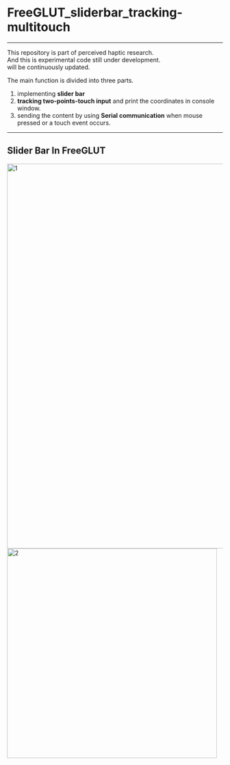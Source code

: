 # FreeGLUT_sliderbar_tracking-multitouch   
   
***   

This repository is part of perceived haptic research.    
And this is experimental code still under development.     
will be continuously updated.   



The main function is divided into three parts.   
1. implementing **slider bar**   
2. **tracking two-points-touch input**  and print the coordinates in console window.   
3. sending the content by using **Serial communication** when mouse pressed or a touch event occurs.       




***   

## Slider Bar In FreeGLUT


<img width="899" alt="1" src="https://user-images.githubusercontent.com/77865395/184819230-0a46808c-95e3-4cc7-84b3-0b6df6a132ea.PNG">




<img width="490" alt="2" src="https://user-images.githubusercontent.com/77865395/184819242-9f500b1a-c98c-431d-b4bc-7b9b28ec26e0.PNG">
